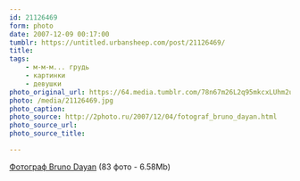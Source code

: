 ```yaml
---
id: 21126469
form: photo
date: 2007-12-09 00:17:00
tumblr: https://untitled.urbansheep.com/post/21126469/
title:
tags:
    - м-м-м... грудь
    - картинки
    - девушки
photo_original_url: https://64.media.tumblr.com/78n67m26L2q95mkcxLUhm2u4_1280.jpg
photo: /media/21126469.jpg
photo_caption: 
photo_source: http://2photo.ru/2007/12/04/fotograf_bruno_dayan.html
photo_source_url:
photo_source_title:

---
```


<p><a href="http://2photo.ru/2007/12/04/fotograf_bruno_dayan.html">Фотограф Bruno Dayan</a> (83 фото - 6.58Mb)</p>
